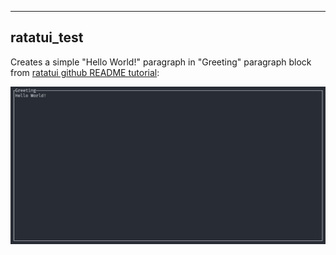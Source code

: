 ---

## ratatui_test
Creates a simple "Hello World!" paragraph in "Greeting" paragraph block from [ratatui github README tutorial](https://github.com/ratatui-org/ratatui):

![hello world](./readme_files/hello_world.png)


